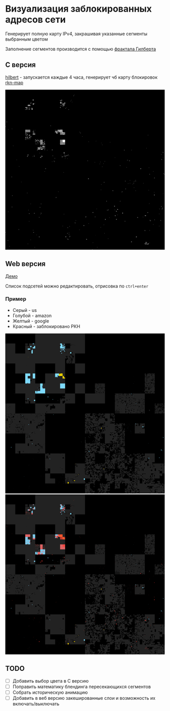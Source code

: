 # Визуализация заблокированных адресов сети

Генерирует полную карту IPv4, закрашивая указанные сегменты выбранным цветом

Заполнение сегментов производится с помощью [фрактала Гилберта](https://github.com/ailove-lab/Ailove-Hilbert)

## C версия

[hilbert](hilbert/) - запускается каждые 4 часа, генерирует чб карту блокировок [rkn-map](rkn-map/)

![](rkn-map/rkn.1.gif)

## Web версия

[Демо](https://ailove-lab.github.io/cidr/)

Список подсетей можно редактировать, отрисовка по `ctrl+enter`

### Пример

 - Серый - us
 - Голубой - amazon
 - Желтый - google
 - Красный - заблокировано РКН

![](without_blocks.png)
![](blocked.png)


## TODO

- [ ] Добавить выбор цвета в C версию
- [ ] Поправить математику блендинга пересекающихся сегментов
- [ ] Собрать историческую анимацию
- [ ] Добавить в веб версию закешированные слои и возможность их включать/выключать
